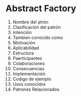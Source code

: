 # Abstract Factory
1. Nombre del atrón
2. Clasificación del patrón 
3. Intención
4. Tambien conocido como
5. Motivación
6. Aplicabilidad
7. Estructura
8. Paerticipantes
9. Colaboraciones
10. Consecuencias
11. Implementación
12. Codigo de ejemplo
13. Usos conocidos
14. Patrones Relacionados
